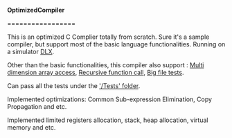 **OptimizedCompiler**

=================

This is an optimized C Complier totally from scratch. Sure it's a sample compiler, but support most of the basic language functionalities. Running on a simulator [DLX](https://github.com/Huahanz/OptimizedCompiler/blob/master/DLX.java, "").

Other than the basic functionalities, this compiler also support : [Multi dimension array access](https://github.com/Huahanz/OptimizedCompiler/blob/master/Tests/arr2.txt ""), [Recursive function call](https://github.com/Huahanz/OptimizedCompiler/blob/master/Tests/fun6.txt, ""), [Big file tests](https://github.com/Huahanz/OptimizedCompiler/blob/master/Tests/tbig.txt "").

Can pass all the tests under the ['/Tests' folder](https://github.com/Huahanz/OptimizedCompiler/tree/master/Tests "Title"). 

Implemented optimizations: Common Sub-expression Elimination, Copy Propagation and etc.

Implemented limited registers allocation, stack, heap allocation, virtual memory and etc.

